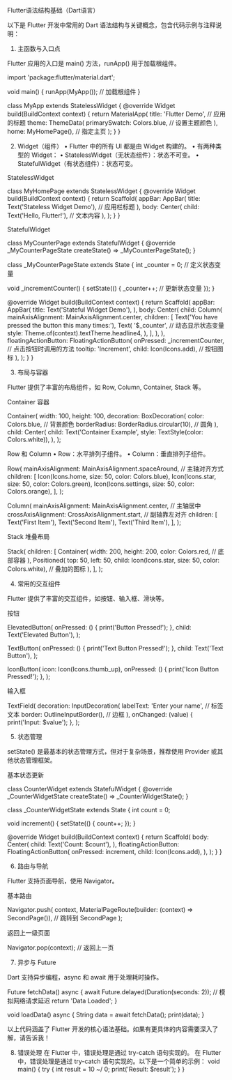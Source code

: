 Flutter语法结构基础（Dart语言）

以下是 Flutter 开发中常用的 Dart 语法结构与关键概念，包含代码示例与注释说明：

1. 主函数与入口点

Flutter 应用的入口是 main() 方法，runApp() 用于加载根组件。

import 'package:flutter/material.dart';

void main() {
  runApp(MyApp()); // 加载根组件
}

class MyApp extends StatelessWidget {
  @override
  Widget build(BuildContext context) {
    return MaterialApp(
      title: 'Flutter Demo', // 应用的标题
      theme: ThemeData(
        primarySwatch: Colors.blue, // 设置主题颜色
      ),
      home: MyHomePage(), // 指定主页
    );
  }
}

2. Widget（组件）
	•	Flutter 中的所有 UI 都是由 Widget 构建的。
	•	有两种类型的 Widget：
	•	StatelessWidget（无状态组件）：状态不可变。
	•	StatefulWidget（有状态组件）：状态可变。

StatelessWidget

class MyHomePage extends StatelessWidget {
  @override
  Widget build(BuildContext context) {
    return Scaffold(
      appBar: AppBar(
        title: Text('Stateless Widget Demo'), // 应用栏标题
      ),
      body: Center(
        child: Text('Hello, Flutter!'), // 文本内容
      ),
    );
  }
}

StatefulWidget

class MyCounterPage extends StatefulWidget {
  @override
  _MyCounterPageState createState() => _MyCounterPageState();
}

class _MyCounterPageState extends State<MyCounterPage> {
  int _counter = 0; // 定义状态变量

  void _incrementCounter() {
    setState(() {
      _counter++; // 更新状态变量
    });
  }

  @override
  Widget build(BuildContext context) {
    return Scaffold(
      appBar: AppBar(
        title: Text('Stateful Widget Demo'),
      ),
      body: Center(
        child: Column(
          mainAxisAlignment: MainAxisAlignment.center,
          children: [
            Text('You have pressed the button this many times:'),
            Text(
              '$_counter', // 动态显示状态变量
              style: Theme.of(context).textTheme.headline4,
            ),
          ],
        ),
      ),
      floatingActionButton: FloatingActionButton(
        onPressed: _incrementCounter, // 点击按钮时调用的方法
        tooltip: 'Increment',
        child: Icon(Icons.add), // 按钮图标
      ),
    );
  }
}

3. 布局与容器

Flutter 提供了丰富的布局组件，如 Row, Column, Container, Stack 等。

Container 容器

Container(
  width: 100,
  height: 100,
  decoration: BoxDecoration(
    color: Colors.blue, // 背景颜色
    borderRadius: BorderRadius.circular(10), // 圆角
  ),
  child: Center(
    child: Text('Container Example', style: TextStyle(color: Colors.white)),
  ),
);

Row 和 Column
	•	Row：水平排列子组件。
	•	Column：垂直排列子组件。

Row(
  mainAxisAlignment: MainAxisAlignment.spaceAround, // 主轴对齐方式
  children: [
    Icon(Icons.home, size: 50, color: Colors.blue),
    Icon(Icons.star, size: 50, color: Colors.green),
    Icon(Icons.settings, size: 50, color: Colors.orange),
  ],
);

Column(
  mainAxisAlignment: MainAxisAlignment.center, // 主轴居中
  crossAxisAlignment: CrossAxisAlignment.start, // 副轴靠左对齐
  children: [
    Text('First Item'),
    Text('Second Item'),
    Text('Third Item'),
  ],
);

Stack 堆叠布局

Stack(
  children: [
    Container(
      width: 200,
      height: 200,
      color: Colors.red, // 底部容器
    ),
    Positioned(
      top: 50,
      left: 50,
      child: Icon(Icons.star, size: 50, color: Colors.white), // 叠加的图标
    ),
  ],
);

4. 常用的交互组件

Flutter 提供了丰富的交互组件，如按钮、输入框、滑块等。

按钮

ElevatedButton(
  onPressed: () {
    print('Button Pressed!');
  },
  child: Text('Elevated Button'),
);

TextButton(
  onPressed: () {
    print('Text Button Pressed!');
  },
  child: Text('Text Button'),
);

IconButton(
  icon: Icon(Icons.thumb_up),
  onPressed: () {
    print('Icon Button Pressed!');
  },
);

输入框

TextField(
  decoration: InputDecoration(
    labelText: 'Enter your name', // 标签文本
    border: OutlineInputBorder(), // 边框
  ),
  onChanged: (value) {
    print('Input: $value');
  },
);

5. 状态管理

setState() 是最基本的状态管理方式，但对于复杂场景，推荐使用 Provider 或其他状态管理框架。

基本状态更新

class CounterWidget extends StatefulWidget {
  @override
  _CounterWidgetState createState() => _CounterWidgetState();
}

class _CounterWidgetState extends State<CounterWidget> {
  int count = 0;

  void increment() {
    setState(() {
      count++;
    });
  }

  @override
  Widget build(BuildContext context) {
    return Scaffold(
      body: Center(
        child: Text('Count: $count'),
      ),
      floatingActionButton: FloatingActionButton(
        onPressed: increment,
        child: Icon(Icons.add),
      ),
    );
  }
}

6. 路由与导航

Flutter 支持页面导航，使用 Navigator。

基本路由

Navigator.push(
  context,
  MaterialPageRoute(builder: (context) => SecondPage()), // 跳转到 SecondPage
);

返回上一级页面

Navigator.pop(context); // 返回上一页

7. 异步与 Future

Dart 支持异步编程，async 和 await 用于处理耗时操作。

Future<String> fetchData() async {
  await Future.delayed(Duration(seconds: 2)); // 模拟网络请求延迟
  return 'Data Loaded';
}

void loadData() async {
  String data = await fetchData();
  print(data);
}

以上代码涵盖了 Flutter 开发的核心语法基础。如果有更具体的内容需要深入了解，请告诉我！

8. 错误处理
在 Flutter 中，错误处理是通过 try-catch 语句实现的。
在 Flutter 中，错误处理是通过 try-catch 语句实现的。以下是一个简单的示例：
void main() {
    try {
        int result = 10 ~/ 0;
        print('Result: $result');
    }
}